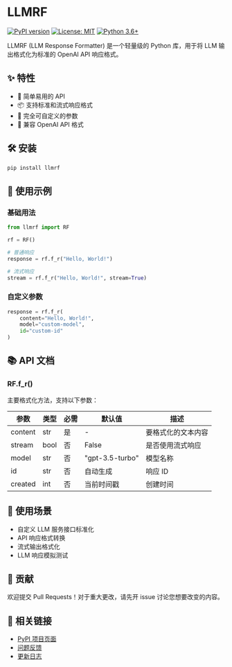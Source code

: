 # LLMRF
[![PyPI version](https://badge.fury.io/py/llmrf.svg)](https://badge.fury.io/py/llmrf)
[![License: MIT](https://img.shields.io/badge/License-MIT-yellow.svg)](https://opensource.org/licenses/MIT)
[![Python 3.6+](https://img.shields.io/badge/python-3.6+-blue.svg)](https://www.python.org/downloads/release/python-360/)

LLMRF (LLM Response Formatter) 是一个轻量级的 Python 库，用于将 LLM 输出格式化为标准的 OpenAI API 响应格式。

## ✨ 特性

- 🚀 简单易用的 API
- 📦 支持标准和流式响应格式
- 🔧 完全可自定义的参数
- 🎯 兼容 OpenAI API 格式

## 🛠️ 安装

```bash
pip install llmrf
```

## 📖 使用示例

### 基础用法

```python
from llmrf import RF

rf = RF()

# 普通响应
response = rf.f_r("Hello, World!")

# 流式响应
stream = rf.f_r("Hello, World!", stream=True)
```

### 自定义参数

```python
response = rf.f_r(
    content="Hello, World!",
    model="custom-model",
    id="custom-id"
)
```

## 📚 API 文档

### RF.f_r()

主要格式化方法，支持以下参数：

| 参数 | 类型 | 必需 | 默认值 | 描述 |
|------|------|------|--------|------|
| content | str | 是 | - | 要格式化的文本内容 |
| stream | bool | 否 | False | 是否使用流式响应 |
| model | str | 否 | "gpt-3.5-turbo" | 模型名称 |
| id | str | 否 | 自动生成 | 响应 ID |
| created | int | 否 | 当前时间戳 | 创建时间 |

## 🎯 使用场景

- 自定义 LLM 服务接口标准化
- API 响应格式转换
- 流式输出格式化
- LLM 响应模拟测试

## 🤝 贡献

欢迎提交 Pull Requests！对于重大更改，请先开 issue 讨论您想要改变的内容。


## 🔗 相关链接

- [PyPI 项目页面](https://pypi.org/project/llmrf/)
- [问题反馈](https://github.com/cchking/llmrf/issues)
- [更新日志](CHANGELOG.md)
